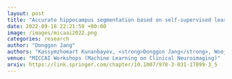 ```yaml
---
layout: post
title: "Accurate hippocampus segmentation based on self-supervised learning with fewer labeled data"
date: 2022-09-18 22:21:59 +00:00
image: /images/micaai2022.png
categories: research
author: "Donggon Jang"
authors: "Kassymzhomart Kunanbayev, <strong>Donggon Jang</strong>, Woojin Jeong, Nahyun Kim, Dae-Shik Kim"
venue: "MICCAI Workshops (Machine Learning on Clinical Neuroimaging)"
arxiv: https://link.springer.com/chapter/10.1007/978-3-031-17899-3_5
---
```


